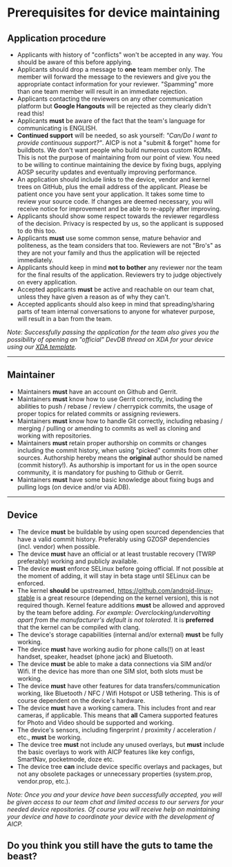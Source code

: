 # Prerequisites for device maintaining

## Application procedure

* Applicants with history of "conflicts" won't be accepted in any way. You should be aware of this before applying.
* Applicants should drop a message to **one** team member only. The member will forward the message to the reviewers and give you the appropriate contact information for your reviewer. "Spamming" more than one team member will result in an immediate rejection.
* Applicants contacting the reviewers on any other communication platform but **Google Hangouts** will be rejected as they clearly didn't read this!
* Applicants **must** be aware of the fact that the team's language for communicating is ENGLISH.
* **Continued support** will be needed, so ask yourself: *"Can/Do I want to provide continuous support?"*. AICP is not a "submit & forget" home for buildbots. We don't want people who build numerous custom ROMs. This is not the purpose of maintaining from our point of view. You need to be willing to continue maintaining the device by fixing bugs, applying AOSP security updates and eventually improving performance.
* An application should include links to the device, vendor and kernel trees on GitHub, plus the email address of the applicant. Please be patient once you have sent your application. It takes some time to review your source code. If changes are deemed necessary, you will receive notice for improvement and be able to re-apply after improving.
* Applicants should show some respect towards the reviewer regardless of the decision. Privacy is respected by us, so the applicant is supposed to do this too.
* Applicants **must** use some common sense, mature behavior and politeness, as the team considers that too. Reviewers are not "Bro's" as they are not your family and thus the application will be rejected immediately.
* Applicants should keep in mind **not to bother** any reviewer nor the team for the final results of the application. Reviewers try to judge objectively on every application.
* Accepted applicants **must** be active and reachable on our team chat, unless they have given a reason as of why they can't.
* Accepted applicants should also keep in mind that spreading/sharing parts of team internal conversations to anyone for whatever purpose, will result in a ban from the team.


*Note: Successfully passing the application for the team also gives you the possibility of opening an "official" DevDB thread on XDA for your device using our [XDA template](https://raw.githubusercontent.com/AICP/vendor_aicp/p9.0/xda_template/xda_thread-template.txt).*

---

## Maintainer

* Maintainers **must** have an account on Github and Gerrit.
* Maintainers **must** know how to use Gerrit correctly, including the abilities to push / rebase / review / cherrypick commits, the usage of proper topics for related commits or assigning reviewers.
* Maintainers **must** know how to handle Git correctly, including rebasing / merging / pulling or amending to commits as well as cloning and working with repositories.
* Maintainers **must** retain proper authorship on commits or changes including the commit history, when using "picked" commits from other sources. Authorship hereby means the **original** author should be named (commit history!). As authorship is important for us in the open source community, it is mandatory for pushing to Github or Gerrit.
* Maintainers **must** have some basic knowledge about fixing bugs and pulling logs (on device and/or via ADB).


---

## Device

* The device **must** be buildable by using open sourced dependencies that have a valid commit history. Preferably using GZOSP dependencies (incl. vendor) when possible.
* The device **must** have an official or at least trustable recovery (TWRP preferably) working and publicly available.
* The device **must** enforce SELinux before going official. If not possible at the moment of adding, it will stay in beta stage until SELinux can be enforced.
* The kernel **should** be upstreamed, https://github.com/android-linux-stable is a great resource (depending on the kernel version), this is not required though. Kernel feature additions **must** be allowed and approved by the team before adding. *For example: Overclocking/undervolting apart from the manufacturer's default is not tolerated.* It is **preferred** that the kernel can be compiled with clang.
* The device's storage capabilities (internal and/or external) **must** be fully working.
* The device **must** have working audio for phone calls(!) on at least handset, speaker, headset (phone jack) and Bluetooth.
* The device **must** be able to make a data connections via SIM and/or Wifi. If the device has more than one SIM slot, both slots must be working.
* The device **must** have other features for data transfers/communication working, like Bluetooth / NFC / Wifi Hotspot or USB tethering. This is of course dependent on the device's hardware.
* The device **must** have a working camera. This includes front and rear cameras, if applicable. This means that **all** Camera supported features for Photo and Video should be supported and working.
* The device's sensors, including fingerprint / proximity / acceleration / etc., **must** be working.
* The device tree **must** not include any unused overlays, but **must** include the basic overlays to work with AICP features like key configs, SmartNav, pocketmode, doze etc.
* The device tree **can** include device specific overlays and packages, but not any obsolete packages or unnecessary properties (system.prop, vendor.prop, etc.).


*Note: Once you and your device have been successfully accepted, you will be given access to our team chat and limited access to our servers for your needed device repositories. Of course you will receive help on maintaining your device and have to coordinate your device with the development of AICP.*



## Do you think you still have the guts to tame the beast?
